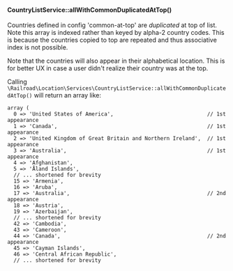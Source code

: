 
#### CountryListService::allWithCommonDuplicatedAtTop()

Countries defined in config 'common-at-top' are *duplicated* at top of list. Note this array is indexed rather than keyed by alpha-2 country codes. This is because the countries copied to top are repeated and thus associative index is not possible.

Note that the countries will also appear in their alphabetical location. This is for better UX in case a user didn't realize their country was at the top.

Calling `\Railroad\Location\Services\CountryListService::allWithCommonDuplicatedAtTop()` will return an array like:

```
array (
  0 => 'United States of America',                              // 1st appearance
  1 => 'Canada',                                                // 1st appearance
  2 => 'United Kingdom of Great Britain and Northern Ireland',  // 1st appearance
  3 => 'Australia',                                             // 1st appearance
  4 => 'Afghanistan',
  5 => 'Åland Islands',
  // ... shortened for brevity
  15 => 'Armenia',
  16 => 'Aruba',
  17 => 'Australia',                                            // 2nd appearance
  18 => 'Austria',
  19 => 'Azerbaijan',
  // ... shortened for brevity
  42 => 'Cambodia',
  43 => 'Cameroon',
  44 => 'Canada',                                               // 2nd appearance
  45 => 'Cayman Islands',
  46 => 'Central African Republic',
  // ... shortened for brevity
```
